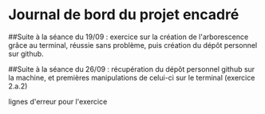 # Journal de bord du projet encadré

##Suite à la séance du 19/09 : exercice sur la création de l'arborescence grâce au terminal, réussie sans problème, puis création du dépôt personnel sur github.

##Suite à la séance du 26/09 : récupération du dépôt personnel github sur la machine, et premières manipulations de celui-ci sur le terminal (exercice 2.a.2)






lignes d'erreur pour
l'exercice

